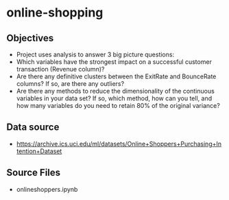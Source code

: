 # online-shopping

## Objectives 
* Project uses analysis to answer 3 big picture questions:
* Which variables have the strongest impact on a successful customer transaction (Revenue column)?
* Are there any definitive clusters between the ExitRate and BounceRate columns? If so, are there any outliers? 
* Are there any methods to reduce the dimensionality of the continuous variables in your data set? If so, which method, how can you tell, and how many variables do you need to retain 80% of the original variance?

## Data source 
* https://archive.ics.uci.edu/ml/datasets/Online+Shoppers+Purchasing+Intention+Dataset

## Source Files
* onlineshoppers.ipynb
